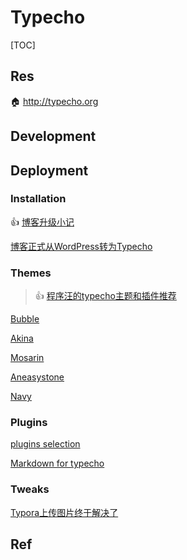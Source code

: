 # Typecho

[TOC]



## Res
🏠 http://typecho.org



## Development



## Deployment
### Installation
👍 [博客升级小记](https://www.aneasystone.com/archives/2019/01/blog-update.html)

[博客正式从WordPress转为Typecho](https://www.aneasystone.com/archives/2015/06/convert-blog-wordpress-to-typecho.html)


### Themes
> 👍 [程序汪的typecho主题和插件推荐](https://www.codingone.top/archives/19)

[Bubble](https://github.com/trinitrotofu/Bubble)

[Akina](https://zhebk.cn/Web/Akina.html)

[Mosarin](https://mosarin.tech)

[Aneasystone](https://www.aneasystone.com)

[Navy](http://forum.typecho.org/viewtopic.php?p=28947#p28947)


### Plugins
[plugins selection](https://github.com/typecho-fans/plugins) 

[Markdown for typecho](https://github.com/mrgeneralgoo/typecho-markdown)


### Tweaks
[Typora上传图片终于解决了](https://zhuanlan.zhihu.com/p/412422531)



## Ref